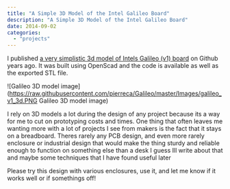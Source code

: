 ```yaml
---
title: "A Simple 3D Model of the Intel Galileo Board"
description: "A Simple 3D Model of the Intel Galileo Board"
date: 2014-09-02
categories:
  - "projects"
---
```


I published [a very simplistic 3d model of Intels Galileo (v1) board](https://github.com/pierreca/Galileo) on Github years ago. It was built using OpenScad and the code is available as well as the exported STL file.

![Galileo 3D model image](https://raw.githubusercontent.com/pierreca/Galileo/master/Images/galileo_v1_3d.PNG Galileo 3D model image)

I rely on 3D models a lot during the design of any project because its a way for me to cut on prototyping costs and times. One thing that often leaves me wanting more with a lot of projects I see from makers is the fact that it stays on a breadboard. Theres rarely any PCB design, and even more rarely enclosure or industrial design that would make the thing sturdy and reliable enough to function on something else than a desk I guess Ill write about that and maybe some techniques that I have found useful later

Please try this design with various enclosures, use it, and let me know if it works well or if somethings off!
